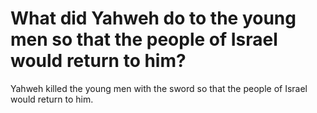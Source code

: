 # What did Yahweh do to the young men so that the people of Israel would return to him?

Yahweh killed the young men with the sword so that the people of Israel would return to him.
